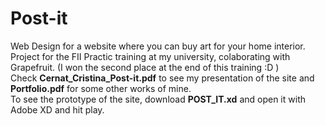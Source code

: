 # Post-it
Web Design for a website where you can buy art for your home interior. Project for the FII Practic training at my university, colaborating with Grapefruit. (I won the second place at the end of this training :D ) <br />
Check **Cernat_Cristina_Post-it.pdf** to see my presentation of the site and **Portfolio.pdf** for some other works of mine. <br />
To see the prototype of the site, download **POST_IT.xd** and open it with Adobe XD and hit play. <br />
